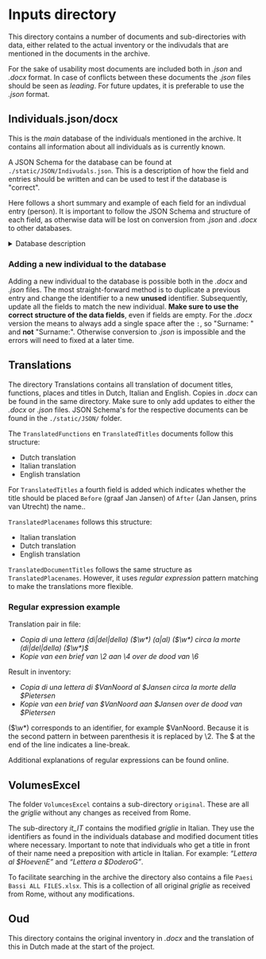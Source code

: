 # Inputs directory

This directory contains a number of documents and sub-directories with data, either related to the actual inventory or the indivudals that are mentioned in the documents in the archive.

For the sake of usability most documents are included both in _.json_ and _.docx_ format. In case of conflicts between these documents the _.json_ files should be seen as _leading_. For future updates, it is preferable to use the _.json_ format.

## Individuals.json/docx

This is the _main_ database of the individuals mentioned in the archive. It contains all information about all individuals as is currently known.

A JSON Schema for the database can be found at `./static/JSON/Indivudals.json`. This is a description of how the field and entries should be written and can be used to test if the database is "correct".

Here follows a short summary and example of each field for an indivdual entry (person). It is important to follow the JSON Schema and structure of each field, as otherwise data will be lost on conversion from _.json_ and _.docx_ to other databases.

<details>
<summary>Database description</summary>
Each entry has a unique identifier. This is often a `$` followed by the surname of the individual. Each entry has 13 fields. In the .docx document each field is represented by the name of the field, a `:`, a space and the data of that field.

    1) Type: 1
    Each individual has a type, this indicate how finished their entry is.

        0 is "important". A more detaild biographical note would be preferable.

        1 is "finished" (or not likely that any additional sources will be found).

        2 is "unfinished". Additional sources need (or shoud be able) to be found.

        3 is "waiting on others". A request for information has been sent to external parties.

        4 is "question project lead". This person has a question that needs to be answered by the project lead. This question can be found under the field “Comment from Daniël”

        5 is "waiting on scan". Need additional information from archive to identify this individual.

    2) Surname: Alewijn
    Surname of the individual.

    3) Name: Henrick
    First name of individual.

    4) Date of birth: 1785-08-22
    Date of birth of the individual. Follows pattern yyyy-mm-dd. Don't forget to add leading 0's (see example).

    5) Place of birth: Amsterdam
    Place of birth of individual in Italian.

    6) Date of death: 1850-02-24
    Date of death of the individual. Follows pattern yyyy-mm-dd. Don't forget to add leading 0's (see example).

    7) Place of death: Genova
    Place of death of individual in Italian.

    8) Titles: jhr. (1821-09-01/1847-08-21)| ridder| baron (1847-08-22/)| hertog (/1860)
    Titles of individual in Dutch. Multiple titles are seperated by `| `. If dates are known those can be added. Don't forget to add a `/` if only one date is known.

    9) Functions: _Governatore_ {gouverneur} van Rome, vice-camerlengo van de Rooms-Katholieke Kerk en directeur-generaal van de politie van Rome (1842/)
    Functions of individual in Dutch. Multiple titles are seperated by `| `. If dates are known those can be added. Don't forget to add a `/` if only one date is known. Words in italics in final inventory are between `_`, parentheses are indicated by `{}` (see example).

    10) Comment: Louis Bosch represented a lady referred to as 'the widow Henriette Natalie Sturbaut' in the dispute surrounding the inheritance of Francesco Cornelio Verbruggen.
    Short biographical note or remark in English.

    11) Comment from Daniël: How do we write this name?
    Comment from Daniël, often containing a question for the project lead.

    12) Sources: Beth, J.C., De archieven van het Departement van Buitenlandsche Zaken (L'Aia, 1918), 356| van Santen, Cornelis Willem, Het internationale recht in Nederlands buitenlands beleid: een onderzoek in het archief van het Ministerie van Buitenlandse Zaken (L'Aia, 1955), 644, 670| Stadsarchief Amsterdam, Amsterdam, inventory number: 2.10.2.6
    Sources. Multiple sources are separeted by "| ". Places are in Italian. Links cannot be hyperlinks in .docx to prevent data loss.

    13) Images: https://rkd.nl/explore/images/144618| https://rkd.nl/explore/images/144620| https://rkd.nl/explore/images/144623| https://rkd.nl/explore/images/144637
    Images of the individual. Multiple sources are separeted by "| ". Places are in Italian. Links cannot be hyperlinks in .docx to prevent data loss.
</details>

### Adding a new individual to the database

Adding a new individual to the database is possible both in the _.docx_ and _.json_ files. The most straight-forward method is to duplicate a previous entry and change the identifier to a new **unused** identifier. Subsequently, update all the fields to match the new individual. **Make sure to use the correct structure of the data fields**, even if fields are empty. For the _.docx_ version the means to always add a single space after the `:`, so "Surname: " and **not** "Surname:". Otherwise conversion to _.json_ is impossible and the errors will need to fixed at a later time.

## Translations

The directory Translations contains all translation of document titles, functions, places and titles in Dutch, Italian and English. Copies in _.docx_ can be found in the same directory. Make sure to only add updates to either the _.docx_ or _.json_ files. JSON Schema's for the respective documents can be found in the `./static/JSON/` folder.

The `TranslatedFunctions` en `TranslatedTitles` documents follow this structure:

- Dutch translation
- Italian translation
- English translation

For `TranslatedTitles` a fourth field is added which indicates whether the title should be placed `Before` (graaf Jan Jansen) of `After` (Jan Jansen, prins van Utrecht) the name..

`TranslatedPlacenames` follows this structure:

- Italian translation
- Dutch translation
- English translation

`TranslatedDocumentTitles` follows the same structure as `TranslatedPlacenames`. However, it uses _regular expression_ pattern matching to make the translations more flexible.

### Regular expression example

Translation pair in file:

- _Copia di una lettera (di|del|della) (\$\w*) (a|al) (\$\w*) circa la morte (di|del|della) (\$\w*)$_
- _Kopie van een brief van \2 aan \4 over de dood van \6_

Result in inventory:

- _Copia di una lettera di $VanNoord al $Jansen circa la morte della $Pietersen_
- _Kopie van een brief van $VanNoord aan $Jansen over de dood van $Pietersen_

(\$\w*) corresponds to an identifier, for example $VanNoord. Because it is the second pattern in between parenthesis it is replaced by \2. The $ at the end of the line indicates a line-break.

Additional explanations of regular expressions can be found online.</details>

## VolumesExcel

The folder `VolumcesExcel` contains a sub-directory `original`. These are all the _griglie_ without any changes as received from Rome.

The sub-directory _it\_IT_ contains the modified _griglie_ in Italian. They use the identifiers as found in the individuals database and modified document titles where necessary. Important to note that individuals who get a title in front of their name need a preposition with article in Italian. For example: _“Lettera al $HoevenE”_ and _“Lettera a $DoderoG”_.

To facilitate searching in the archive the directory also contains a file `Paesi Bassi ALL FILES.xlsx`. This is a collection of all original _griglie_ as received from Rome, without any modifications.

## Oud

This directory contains the original inventory in _.docx_ and the translation of this in Dutch made at the start of the project.
